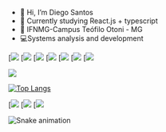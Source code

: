 - 👋 Hi, I’m Diego Santos
- 👀 Currently studying React.js + typescript 
- :school: IFNMG-Campus Teófilo Otoni -  MG 
- :computer:Systems analysis and development



[![](https://img.shields.io/badge/HTML-239120?style=for-the-badge&logo=html5&logoColor=white)
[![](https://img.shields.io/badge/CSS-239120?&style=for-the-badge&logo=css3&logoColor=white)
[![](https://img.shields.io/badge/JavaScript-F7DF1E?style=for-the-badge&logo=javascript&logoColor=black)
[![](https://img.shields.io/badge/Node.js-43853D?style=for-the-badge&logo=node.js&logoColor=white)
[![](https://img.shields.io/badge/Python-14354C?style=for-the-badge&logo=python&logoColor=white)
[![](https://img.shields.io/badge/PHP-777BB4?style=for-the-badge&logo=php&logoColor=white)
[![](https://img.shields.io/badge/React-20232A?style=for-the-badge&logo=react&logoColor=61DAFB)

<picture>
<source 
  srcset="https://github-readme-stats.vercel.app/api?username=Diegodevops26&show_icons=true&theme=dark"
  media="(prefers-color-scheme: dark)"
/>
<source
  srcset="https://github-readme-stats.vercel.app/api?username=Diegodevops26&show_icons=true"
  media="(prefers-color-scheme: light), (prefers-color-scheme: no-preference)"
/>
<img src="https://github-readme-stats.vercel.app/api?username=Diegodevops26&show_icons=true" />
</picture>


[![Top Langs](https://github-readme-stats.vercel.app/api/top-langs/?username=Diegodevops26&layout=compact)](https://github.com/anuraghazra/github-readme-stats)


[![](https://img.shields.io/badge/LinkedIn-0077B5?style=for-the-badge&logo=linkedin&logoColor=white)
[![](https://img.shields.io/badge/GitHub-100000?style=for-the-badge&logo=github&logoColor=white)
[![](https://img.shields.io/badge/Twitter-1DA1F2?style=for-the-badge&logo=twitter&logoColor=white)

![Snake animation](https://github.com/Diegodevops26/Diegodevops26/blob/output/github-contribution-grid-snake.svg)



<!---
Diegodevops26/Diegodevops26 is a ✨ special ✨ repository because its `README.md` (this file) appears on your GitHub profile.
You can click the Preview link to take a look at your changes.
--->
